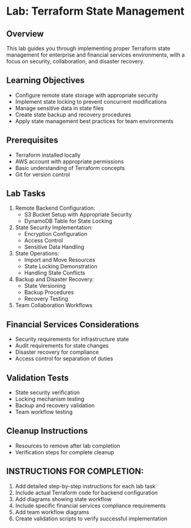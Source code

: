 # Lab: Terraform State Management

## Overview
This lab guides you through implementing proper Terraform state management for enterprise and financial services environments, with a focus on security, collaboration, and disaster recovery.

## Learning Objectives
- Configure remote state storage with appropriate security
- Implement state locking to prevent concurrent modifications
- Manage sensitive data in state files
- Create state backup and recovery procedures
- Apply state management best practices for team environments

## Prerequisites
- Terraform installed locally
- AWS account with appropriate permissions
- Basic understanding of Terraform concepts
- Git for version control

## Lab Tasks
1. Remote Backend Configuration:
   - S3 Bucket Setup with Appropriate Security
   - DynamoDB Table for State Locking
2. State Security Implementation:
   - Encryption Configuration
   - Access Control
   - Sensitive Data Handling
3. State Operations:
   - Import and Move Resources
   - State Locking Demonstration
   - Handling State Conflicts
4. Backup and Disaster Recovery:
   - State Versioning
   - Backup Procedures
   - Recovery Testing
5. Team Collaboration Workflows

## Financial Services Considerations
- Security requirements for infrastructure state
- Audit requirements for state changes
- Disaster recovery for compliance
- Access control for separation of duties

## Validation Tests
- State security verification
- Locking mechanism testing
- Backup and recovery validation
- Team workflow testing

## Cleanup Instructions
- Resources to remove after lab completion
- Verification steps for complete cleanup

## INSTRUCTIONS FOR COMPLETION:
1. Add detailed step-by-step instructions for each lab task
2. Include actual Terraform code for backend configuration
3. Add diagrams showing state workflow
4. Include specific financial services compliance requirements
5. Add team workflow diagrams
6. Create validation scripts to verify successful implementation

